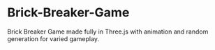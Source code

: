 # Brick-Breaker-Game
Brick Breaker Game made fully in Three.js with animation and random generation for varied gameplay. 
